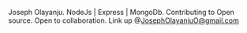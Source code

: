 Joseph Olayanju.
NodeJs | Express | MongoDb.
Contributing to Open source.
Open to collaboration. Link up @JosephOlayanjuO@gmail.com
<!---
Olayanju-1234/Olayanju-1234 is a ✨ special ✨ repository because its `README.md` (this file) appears on your GitHub profile.
You can click the Preview link to take a look at your changes.
--->
